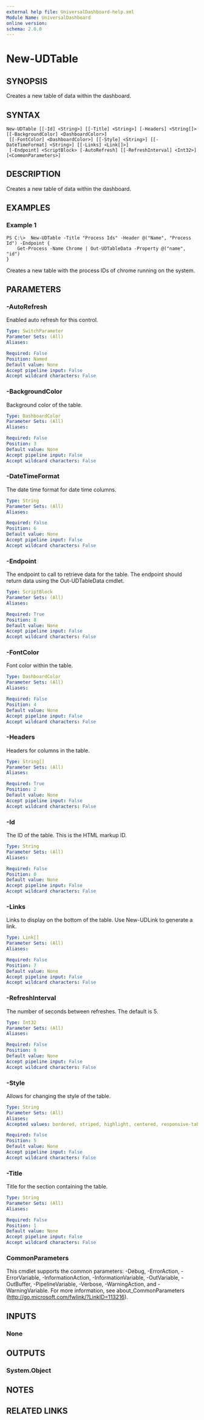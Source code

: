 ```yaml
---
external help file: UniversalDashboard-help.xml
Module Name: UniversalDashboard
online version: 
schema: 2.0.0
---
```


# New-UDTable

## SYNOPSIS
Creates a new table of data within the dashboard. 

## SYNTAX

```
New-UDTable [[-Id] <String>] [[-Title] <String>] [-Headers] <String[]> [[-BackgroundColor] <DashboardColor>]
 [[-FontColor] <DashboardColor>] [[-Style] <String>] [[-DateTimeFormat] <String>] [[-Links] <Link[]>]
 [-Endpoint] <ScriptBlock> [-AutoRefresh] [[-RefreshInterval] <Int32>] [<CommonParameters>]
```

## DESCRIPTION
Creates a new table of data within the dashboard. 

## EXAMPLES

### Example 1
```
PS C:\>  New-UDTable -Title "Process Ids" -Header @("Name", "Process Id") -Endpoint {
    Get-Process -Name Chrome | Out-UDTableData -Property @("name", "id")
}
```

Creates a new table with the process IDs of chrome running on the system.

## PARAMETERS

### -AutoRefresh
Enabled auto refresh for this control.

```yaml
Type: SwitchParameter
Parameter Sets: (All)
Aliases: 

Required: False
Position: Named
Default value: None
Accept pipeline input: False
Accept wildcard characters: False
```

### -BackgroundColor
Background color of the table.

```yaml
Type: DashboardColor
Parameter Sets: (All)
Aliases: 

Required: False
Position: 3
Default value: None
Accept pipeline input: False
Accept wildcard characters: False
```

### -DateTimeFormat
The date time format for date time columns.

```yaml
Type: String
Parameter Sets: (All)
Aliases: 

Required: False
Position: 6
Default value: None
Accept pipeline input: False
Accept wildcard characters: False
```


### -Endpoint
The endpoint to call to retrieve data for the table. The endpoint should return data using the Out-UDTableData cmdlet.

```yaml
Type: ScriptBlock
Parameter Sets: (All)
Aliases: 

Required: True
Position: 8
Default value: None
Accept pipeline input: False
Accept wildcard characters: False
```

### -FontColor
Font color within the table.

```yaml
Type: DashboardColor
Parameter Sets: (All)
Aliases: 

Required: False
Position: 4
Default value: None
Accept pipeline input: False
Accept wildcard characters: False
```

### -Headers
Headers for columns in the table. 

```yaml
Type: String[]
Parameter Sets: (All)
Aliases: 

Required: True
Position: 2
Default value: None
Accept pipeline input: False
Accept wildcard characters: False
```

### -Id
The ID of the table. This is the HTML markup ID.

```yaml
Type: String
Parameter Sets: (All)
Aliases: 

Required: False
Position: 0
Default value: None
Accept pipeline input: False
Accept wildcard characters: False
```

### -Links
Links to display on the bottom of the table. Use New-UDLink to generate a link.

```yaml
Type: Link[]
Parameter Sets: (All)
Aliases: 

Required: False
Position: 7
Default value: None
Accept pipeline input: False
Accept wildcard characters: False
```

### -RefreshInterval
The number of seconds between refreshes. The default is 5.

```yaml
Type: Int32
Parameter Sets: (All)
Aliases: 

Required: False
Position: 9
Default value: None
Accept pipeline input: False
Accept wildcard characters: False
```

### -Style
Allows for changing the style of the table.

```yaml
Type: String
Parameter Sets: (All)
Aliases: 
Accepted values: bordered, striped, highlight, centered, responsive-table

Required: False
Position: 5
Default value: None
Accept pipeline input: False
Accept wildcard characters: False
```

### -Title
Title for the section containing the table.

```yaml
Type: String
Parameter Sets: (All)
Aliases: 

Required: False
Position: 1
Default value: None
Accept pipeline input: False
Accept wildcard characters: False
```

### CommonParameters
This cmdlet supports the common parameters: -Debug, -ErrorAction, -ErrorVariable, -InformationAction, -InformationVariable, -OutVariable, -OutBuffer, -PipelineVariable, -Verbose, -WarningAction, and -WarningVariable. For more information, see about_CommonParameters (http://go.microsoft.com/fwlink/?LinkID=113216).

## INPUTS

### None

## OUTPUTS

### System.Object

## NOTES

## RELATED LINKS

